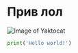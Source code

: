 # <h1> Прив лол </h1>

![Image of Yaktocat](https://octodex.github.com/images/yaktocat.png)

```py
print('Hello world!')
```
